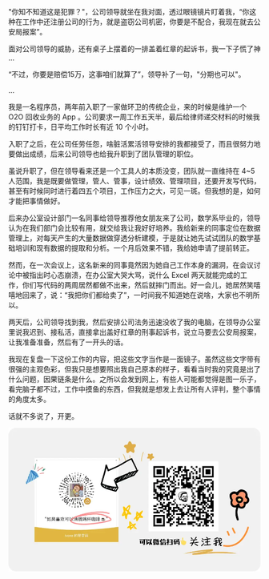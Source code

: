 
"你知不知道这是犯罪？"，公司领导就坐在我对面，透过眼镜镜片盯着我，“你这种在工作中还注册公司的行为，就是盗窃公司机密，你要是不配合，我现在就去公安局报案”。

面对公司领导的威胁，还有桌子上摆着的一排盖着红章的起诉书，我一下子慌了神 ... 

“不过，你要是赔偿15万，这事咱们就算了”，领导补了一句，"分期也可以"。

...

我是一名程序员，两年前入职了一家做环卫的传统企业，来的时候是维护一个 O2O 回收业务的 App 。公司要求一周工作五天半，最后给律师递交材料的时候我的钉钉打卡，日平均工作时长有近 10 个小时。

入职了之后，在公司任劳任怨，啥脏活累活领导安排的我都接受了，而且很努力地要做出成绩，后来公司领导也给我升职到了团队管理的职位。

虽说升职了，但在领导看来还是一个工具人的本质没变，团队就一直维持在 4~5 人范围，我是既要做管理，管人、管事，设计绩效、管理项目，还要开发写代码，甚至有时候同时进行着四五个项目，工作压力之大，可见一斑。但我想的是，如何才能把事情做好。

后来办公室设计部门一名同事给领导推荐他女朋友来了公司，数学系毕业的，领导认为在我们部门会比较有用，就交给我让我好好培养。我给新来的同事定位在数据管理上，对每天产生的大量数据做穿透分析建模，于是就让她先试试团队的数学基础培训和现有数据的提取和分析。一个月后效果不错，我给她申请了提前转正。

然而，在一次会议上，这名新来的同事竟然因为她自己工作本身的漏洞，在会议讨论中被指出时心态崩溃，在办公室大哭大骂，说什么 Excel 两天就能完成的工作，你们写代码的两周居然都做不出来，然后就摔门而出。好一会儿，她居然笑嘻嘻地回来了，说：“我把你们都给卖了”，一时间我不知道她在说啥，大家也不明所以。

两天后，公司领导找到我，然后安排公司法务迅速没收了我的电脑，在领导办公室里说我迟到、接私活，直接拿出盖好红章的刑事起诉书，说立马要去公安局报案，让我准备准备，然后有了一开头的话。


我现在复盘一下这份工作的内容，把这些文字当作是一面镜子。虽然这些文字带有很强的主观色彩，但我只是想要照出我自己原本的样子，看看当时我的究竟是出了什么问题，因果链条是什么。之所以会发到网上，有些人可能都觉得是图一乐子，看完脑子都不过，工作中摸鱼的东西，但我就是想发上去让所有人评判，整个事情的角度太多。

话就不多说了，开更。

![pay qr](https://github.com/ivone-liu/picx-images-hosting/raw/master/20240927/footer.1ovehwwn9h.webp)

